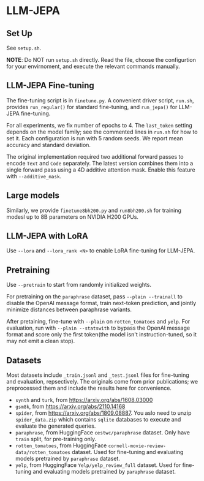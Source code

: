 # LLM-JEPA

## Set Up

See `setup.sh`.

**NOTE**: Do NOT run `setup.sh` directly. Read the file, choose the configurtion for your envirnoment, and execute the relevant commands manually.

## LLM-JEPA Fine-tuning

The fine-tuning script is in `finetune.py`. A convenient driver script, `run.sh`, provides `run_regular()` for standard fine-tuning, and `run_jepa()` for LLM-JEPA fine-tuning.

For all experiments, we fix number of epochs to 4. The `last_token` setting depends on the model family; see the commented lines in `run.sh` for how to set it. Each configuration is run with 5 random seeds. We report mean accuracy and standard deviation.

The original implementation required two additional forward passes to encode `Text` and `Code` separately. The latest version combines them into a single forward pass using a 4D additive attention mask. Enable this feature with `--additive_mask`.

## Large models

Similarly, we provide `finetune8bh200.py` and `run8bh200.sh` for training modesl up to 8B parameters on NVIDIA H200 GPUs.

## LLM-JEPA with LoRA

Use `--lora` and `--lora_rank <N>` to enable LoRA fine-tuning for LLM-JEPA.

## Pretraining

Use `--pretrain` to start from randomly initialized weights.

For pretraining on the `paraphrase` dataset, pass `--plain --trainall` to disable the OpenAI message format, train next-token prediction, and jointly minimize distances between paraphrase variants.

After pretaining, fine-tune with `--plain` on `rotten_tomatoes` and `yelp`. For evaluation, run with `--plain --statswith` to bypass the OpenAI message format and score only the first token(the model isn't instruction-tuned, so it may not emit a clean stop). 

## Datasets

Most datasets include `_train.jsonl` and `_test.jsonl` files for fine-tuning and evaluation, repsectively. The originals come from prior publications; we preprocessed them and include the results here for convenience.

*  `synth` and `turk`, from https://arxiv.org/abs/1608.03000
*  `gsm8k`, from https://arxiv.org/abs/2110.14168
*  `spider`, from https://arxiv.org/abs/1809.08887. You aslo need to unzip `spider_data.zip` which contains `sqlite` databases to execute and evaluate the generated queries.
*  `paraphrase`, from HuggingFace `cestwc/paraphrase` dataset. Only have `train` split, for pre-training only.
*  `rotten_tomatoes`, from HuggingFace `cornell-movie-review-data/rotten_tomatoes` dataset. Used for fine-tuning and evaluating models pretrained by `paraphrase` dataset.
*  `yelp`, from HuggingFace `Yelp/yelp_review_full` dataset. Used for fine-tuning and evaluating models pretrained by `paraphrase` dataset.
